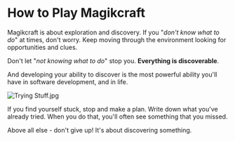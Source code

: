 # How to Play Magikcraft

Magikcraft is about exploration and discovery. If you "_don't know what to do_" at times, don't worry. Keep moving through the environment looking for opportunities and clues.

Don't let "_not knowing what to do_" stop you. **Everything is discoverable**. 

And developing your ability to discover is the most powerful ability you'll have in software development, and in life.

![Trying Stuff.jpg](//media.corilla.com/magikcraftio/Trying%20Stuff.jpg)

If you find yourself stuck, stop and make a plan. Write down what you've already tried. When you do that, you'll often see something that you missed. 

Above all else - don't give up! It's about discovering something.